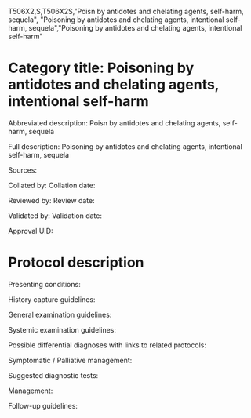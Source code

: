 T506X2,S,T506X2S,"Poisn by antidotes and chelating agents, self-harm, sequela", "Poisoning by antidotes and chelating agents, intentional self-harm, sequela","Poisoning by antidotes and chelating agents, intentional self-harm"
# Category title: Poisoning by antidotes and chelating agents, intentional self-harm

Abbreviated description: Poisn by antidotes and chelating agents, self-harm, sequela

Full description: Poisoning by antidotes and chelating agents, intentional self-harm, sequela

Sources:

Collated by:
Collation date:

Reviewed by:
Review date:

Validated by:
Validation date:

Approval UID:

# Protocol description

Presenting conditions:

History capture guidelines:

General examination guidelines:

Systemic examination guidelines:

Possible differential diagnoses with links to related protocols:

Symptomatic / Palliative management:

Suggested diagnostic tests:

Management:

Follow-up guidelines:
